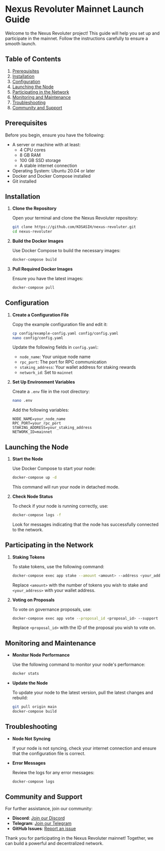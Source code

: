 # Nexus Revoluter Mainnet Launch Guide

Welcome to the Nexus Revoluter project! This guide will help you set up and participate in the mainnet. Follow the instructions carefully to ensure a smooth launch.

## Table of Contents

1. [Prerequisites](#prerequisites)
2. [Installation](#installation)
3. [Configuration](#configuration)
4. [Launching the Node](#launching-the-node)
5. [Participating in the Network](#participating-in-the-network)
6. [Monitoring and Maintenance](#monitoring-and-maintenance)
7. [Troubleshooting](#troubleshooting)
8. [Community and Support](#community-and-support)

## Prerequisites

Before you begin, ensure you have the following:

- A server or machine with at least:
  - 4 CPU cores
  - 8 GB RAM
  - 100 GB SSD storage
  - A stable internet connection
- Operating System: Ubuntu 20.04 or later
- Docker and Docker Compose installed
- Git installed

## Installation

1. **Clone the Repository**

   Open your terminal and clone the Nexus Revoluter repository:

   ```bash
   git clone https://github.com/KOSASIH/nexus-revoluter.git
   cd nexus-revoluter
   ```

2. **Build the Docker Images**

   Use Docker Compose to build the necessary images:

   ```bash
   docker-compose build
   ```

3. **Pull Required Docker Images**

   Ensure you have the latest images:

   ```bash
   docker-compose pull
   ```

## Configuration

1. **Create a Configuration File**

   Copy the example configuration file and edit it:

   ```bash
   cp config/example-config.yaml config/config.yaml
   nano config/config.yaml
   ```

   Update the following fields in `config.yaml`:

   - `node_name`: Your unique node name
   - `rpc_port`: The port for RPC communication
   - `staking_address`: Your wallet address for staking rewards
   - `network_id`: Set to `mainnet`

2. **Set Up Environment Variables**

   Create a `.env` file in the root directory:

   ```bash
   nano .env
   ```

   Add the following variables:

   ```env
   NODE_NAME=your_node_name
   RPC_PORT=your_rpc_port
   STAKING_ADDRESS=your_staking_address
   NETWORK_ID=mainnet
   ```

## Launching the Node

1. **Start the Node**

   Use Docker Compose to start your node:

   ```bash
   docker-compose up -d
   ```

   This command will run your node in detached mode.

2. **Check Node Status**

   To check if your node is running correctly, use:

   ```bash
   docker-compose logs -f
   ```

   Look for messages indicating that the node has successfully connected to the network.

## Participating in the Network

1. **Staking Tokens**

   To stake tokens, use the following command:

   ```bash
   docker-compose exec app stake --amount <amount> --address <your_address>
   ```

   Replace `<amount>` with the number of tokens you wish to stake and `<your_address>` with your wallet address.

2. **Voting on Proposals**

   To vote on governance proposals, use:

   ```bash
   docker-compose exec app vote --proposal_id <proposal_id> --support <true|false>
   ```

   Replace `<proposal_id>` with the ID of the proposal you wish to vote on.

## Monitoring and Maintenance

- **Monitor Node Performance**

  Use the following command to monitor your node's performance:

  ```bash
  docker stats
  ```

- **Update the Node**

  To update your node to the latest version, pull the latest changes and rebuild:

  ```bash
  git pull origin main
  docker-compose build
  ```

## Troubleshooting

- **Node Not Syncing**

  If your node is not syncing, check your internet connection and ensure that the configuration file is correct.

- **Error Messages**

  Review the logs for any error messages:

  ```bash
  docker-compose logs
  ```

## Community and Support

For further assistance, join our community:

- **Discord**: [Join our Discord](https://discord.gg/Ss25wKhb)
- **Telegram**: [Join our Telegram](https://t.me/yourtelegramlink)
- **GitHub Issues**: [Report an issue](https://github.com/KOSASIH/nexus-revoluter/issues)

Thank you for participating in the Nexus Revoluter mainnet! Together, we can build a powerful and decentralized network.
